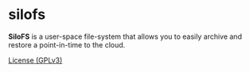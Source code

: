 # silofs

__SiloFS__ is a user-space file-system that allows you to easily archive and
restore a point-in-time to the cloud.


[License (GPLv3)](https://www.gnu.org/licenses/gpl-3.0.en.html)
